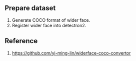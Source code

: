 


## Prepare dataset

1. Generate COCO format of wider face.
2. Register wider face into detectron2.





## Reference
1. https://github.com/yi-ming-lin/widerface-coco-convertor

